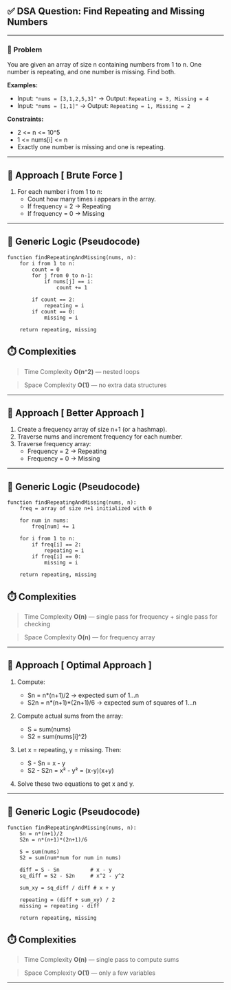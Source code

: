 ## ✅ DSA Question: Find Repeating and Missing Numbers

---

### 🧠 Problem  
You are given an array of size n containing numbers from 1 to n.
One number is repeating, and one number is missing. Find both.

**Examples:**  
- Input: `"nums = [3,1,2,5,3]"` → Output: `Repeating = 3, Missing = 4`  
- Input: `"nums = [1,1]"` → Output: `Repeating = 1, Missing = 2`

**Constraints:**  
- 2 <= n <= 10^5 
- 1 <= nums[i] <= n
- Exactly one number is missing and one is repeating.

---

## 🧭 Approach [ Brute Force ]

1. For each number i from 1 to n:
    - Count how many times i appears in the array.
    - If frequency = 2 → Repeating
    - If frequency = 0 → Missing

---

## 🔁 Generic Logic (Pseudocode)
```plaintext
function findRepeatingAndMissing(nums, n):
    for i from 1 to n:
        count = 0
        for j from 0 to n-1:
            if nums[j] == i:
                count += 1

        if count == 2:
            repeating = i
        if count == 0:
            missing = i

    return repeating, missing
```

## ⏱️ Complexities
 > Time Complexity
**O(n^2)** — nested loops

> Space Complexity
**O(1)** — no extra data structures

---

## 🧭 Approach [ Better Approach ]

1. Create a frequency array of size n+1 (or a hashmap).
2. Traverse nums and increment frequency for each number.
3. Traverse frequency array:
   - Frequency = 2 → Repeating
   - Frequency = 0 → Missing
---

## 🔁 Generic Logic (Pseudocode)
```plaintext
function findRepeatingAndMissing(nums, n):
    freq = array of size n+1 initialized with 0

    for num in nums:
        freq[num] += 1

    for i from 1 to n:
        if freq[i] == 2:
            repeating = i
        if freq[i] == 0:
            missing = i

    return repeating, missing
```

## ⏱️ Complexities
 > Time Complexity
**O(n)** — single pass for frequency + single pass for checking

> Space Complexity
**O(n)** — for frequency array

---

## 🧭 Approach [ Optimal Approach ]

1. Compute:
   - Sn = n*(n+1)/2 → expected sum of 1…n
   - S2n = n*(n+1)*(2n+1)/6 → expected sum of squares of 1…n

2. Compute actual sums from the array:
   - S = sum(nums)
   - S2 = sum(nums[i]^2)

3. Let x = repeating, y = missing. Then:
   - S - Sn = x - y
   - S2 - S2n = x² - y² = (x-y)(x+y)

4. Solve these two equations to get x and y.
---

## 🔁 Generic Logic (Pseudocode)
```plaintext
function findRepeatingAndMissing(nums, n):
    Sn = n*(n+1)/2
    S2n = n*(n+1)*(2n+1)/6

    S = sum(nums)
    S2 = sum(num*num for num in nums)

    diff = S - Sn          # x - y
    sq_diff = S2 - S2n     # x^2 - y^2

    sum_xy = sq_diff / diff # x + y

    repeating = (diff + sum_xy) / 2
    missing = repeating - diff

    return repeating, missing
```

## ⏱️ Complexities
 > Time Complexity
**O(n)** — single pass to compute sums

> Space Complexity
**O(1)** — only a few variables

---
